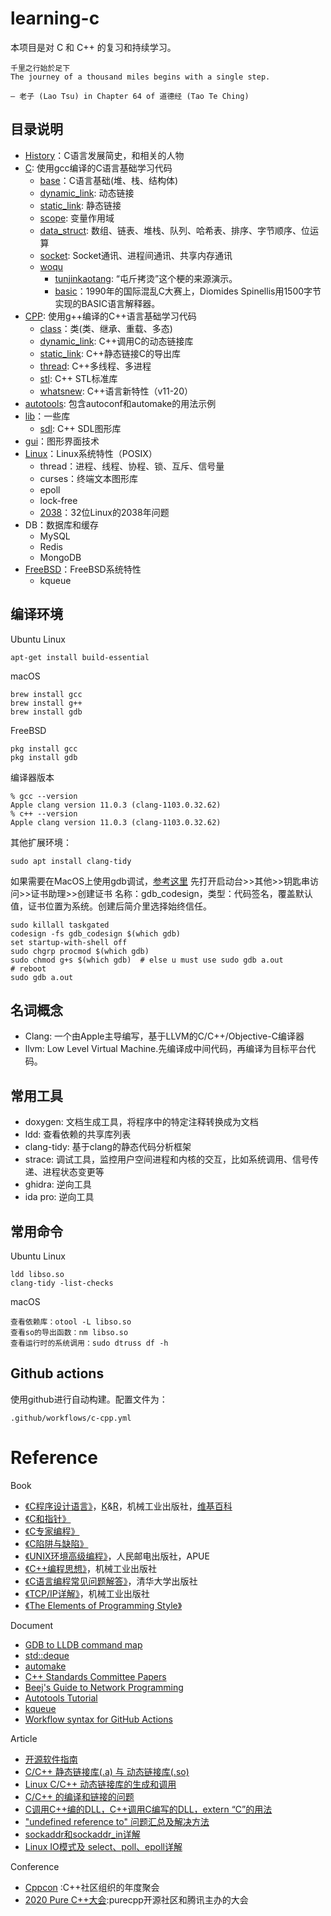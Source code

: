# learning-c

本项目是对 C 和 C++ 的复习和持续学习。

```
千里之行始於足下
The journey of a thousand miles begins with a single step.

— 老子 (Lao Tsu) in Chapter 64 of 道德经 (Tao Te Ching)
```

## 目录说明

* [History](History.md)：C语言发展简史，和相关的人物
* [C](C): 使用gcc编译的C语言基础学习代码
    * [base](C/base)：C语言基础(堆、栈、结构体)
    * [dynamic_link](C/dynamic_link): 动态链接
    * [static_link](C/static_link): 静态链接
    * [scope](C/scope): 变量作用域
    * [data_struct](C/data_struct): 数组、链表、堆栈、队列、哈希表、排序、字节顺序、位运算
    * [socket](C/socket): Socket通讯、进程间通讯、共享内存通讯
    * [woqu](C/woqu)
        * [tunjinkaotang](C/basic/tunjinkaotang): “屯斤拷烫”这个梗的来源演示。
        * [basic](C/woqu/basic)：1990年的国际混乱C大赛上，Diomides Spinellis用1500字节实现的BASIC语言解释器。
* [CPP](CPP): 使用g++编译的C++语言基础学习代码
    * [class](CPP/class)：类(类、继承、重载、多态)
    * [dynamic_link](CPP/dynamic_link): C++调用C的动态链接库
    * [static_link](CPP/static_link): C++静态链接C的导出库
    * [thread](CPP/thread): C++多线程、多进程
    * [stl](CPP/stl): C++ STL标准库
    * [whatsnew](CPP/whatsnew): C++语言新特性（v11-20）
* [autotools](autotools): 包含autoconf和automake的用法示例
* [lib](lib)：一些库
    * [sdl](lib/sdl): C++ SDL图形库
* [gui](gui/)：图形界面技术
* [Linux](Linux)：Linux系统特性（POSIX）
    * thread：进程、线程、协程、锁、互斥、信号量
    * curses：终端文本图形库
    * epoll
    * lock-free
    * [2038](Linux/2038.c)：32位Linux的2038年问题
* DB：数据库和缓存
    * MySQL
    * Redis
    * MongoDB
* [FreeBSD](FreeBSD)：FreeBSD系统特性
    * kqueue

## 编译环境

Ubuntu Linux
```
apt-get install build-essential
```

macOS
```
brew install gcc
brew install g++
brew install gdb
```

FreeBSD
```
pkg install gcc
pkg install gdb
```

编译器版本
```
% gcc --version
Apple clang version 11.0.3 (clang-1103.0.32.62)
% c++ --version
Apple clang version 11.0.3 (clang-1103.0.32.62)
```

其他扩展环境：
```
sudo apt install clang-tidy
```

如果需要在MacOS上使用gdb调试，[参考这里](https://opensource.apple.com/source/lldb/lldb-69/docs/code-signing.txt)
先打开启动台>>其他>>钥匙串访问>>证书助理>>创建证书
名称：gdb_codesign，类型：代码签名，覆盖默认值，证书位置为系统。创建后简介里选择始终信任。
```
sudo killall taskgated
codesign -fs gdb_codesign $(which gdb)
set startup-with-shell off
sudo chgrp procmod $(which gdb)
sudo chmod g+s $(which gdb)  # else u must use sudo gdb a.out
# reboot
sudo gdb a.out
```

## 名词概念

- Clang: 一个由Apple主导编写，基于LLVM的C/C++/Objective-C编译器
- llvm: Low Level Virtual Machine.先编译成中间代码，再编译为目标平台代码。

## 常用工具

- doxygen: 文档生成工具，将程序中的特定注释转换成为文档
- ldd: 查看依赖的共享库列表
- clang-tidy: 基于clang的静态代码分析框架
- strace: 调试工具，监控用户空间进程和内核的交互，比如系统调用、信号传递、进程状态变更等
- ghidra: 逆向工具
- ida pro: 逆向工具

## 常用命令

Ubuntu Linux
```
ldd libso.so
clang-tidy -list-checks
```

macOS
```
查看依赖库：otool -L libso.so
查看so的导出函数：nm libso.so
查看运行时的系统调用：sudo dtruss df -h
```


## Github actions

使用github进行自动构建。配置文件为：
```
.github/workflows/c-cpp.yml
```

# Reference

Book

- [《C程序设计语言》](https://book.douban.com/subject/1139336/)，[K](https://zh.wikipedia.org/wiki/%E5%B8%83%E8%90%8A%E6%81%A9%C2%B7%E6%9F%AF%E6%9E%97%E6%BC%A2)&[R](https://zh.wikipedia.org/wiki/%E4%B8%B9%E5%B0%BC%E6%96%AF%C2%B7%E9%87%8C%E5%A5%87)，机械工业出版社，[维基百科](https://zh.wikipedia.org/wiki/C%E7%A8%8B%E5%BA%8F%E8%AE%BE%E8%AE%A1%E8%AF%AD%E8%A8%80_(%E4%B9%A6))
- [《C和指针》](https://book.douban.com/subject/3012360/)
- [《C专家编程》](https://book.douban.com/subject/2377310/)
- [《C陷阱与缺陷》](https://book.douban.com/subject/2778632/)
- [《UNIX环境高级编程》](https://book.douban.com/subject/1788421/)，人民邮电出版社，APUE
- [《C++编程思想》](https://book.douban.com/subject/1101524/)，机械工业出版社
- [《C语言编程常见问题解答》](https://book.douban.com/subject/1247059/)，清华大学出版社
- [《TCP/IP详解》](https://book.douban.com/subject/1088054/)，机械工业出版社
- [《The Elements of Programming Style》](https://book.douban.com/subject/1470267/)

Document

- [GDB to LLDB command map](https://lldb.llvm.org/use/map.html)
- [std::deque](https://en.cppreference.com/w/cpp/container/deque)
- [automake](https://www.gnu.org/software/automake/manual/automake.html#true)
- [C++ Standards Committee Papers](http://open-std.org/JTC1/SC22/WG21/docs/papers/)
- [Beej's Guide to Network Programming](https://beej.us/guide/bgnet/html/)
- [Autotools Tutorial](https://www.lrde.epita.fr/~adl/autotools.html)
- [kqueue](https://www.freebsd.org/cgi/man.cgi?kqueue)
- [Workflow syntax for GitHub Actions](https://docs.github.com/en/actions/reference/workflow-syntax-for-github-actions#jobsjob_idstepsuses)

Article

- [开源软件指南](https://opensource.guide/zh-hans/)
- [C/C++ 静态链接库(.a) 与 动态链接库(.so)](https://www.cnblogs.com/52php/p/5681711.html)
- [Linux C/C++ 动态链接库的生成和调用](https://blog.csdn.net/alex_bean/article/details/83792988)
- [C/C++ 的编译和链接的问题](https://zhuanlan.zhihu.com/p/26643194)
- [C调用C++编的DLL，C++调用C编写的DLL，extern “C”的用法](https://blog.csdn.net/life_is_too_hard/article/details/52137271)
- ["undefined reference to" 问题汇总及解决方法](https://segmentfault.com/a/1190000006049907)
- [sockaddr和sockaddr_in详解](https://blog.csdn.net/will130/article/details/53326740)
- [Linux IO模式及 select、poll、epoll详解](https://segmentfault.com/a/1190000003063859)

Conference

- [Cppcon](https://cppcon.org/) :C++社区组织的年度聚会
- [2020 Pure C++大会](https://daxuepc.com/detail/l_5fe2f06de4b0231ba88e7586/4):purecpp开源社区和腾讯主办的大会


